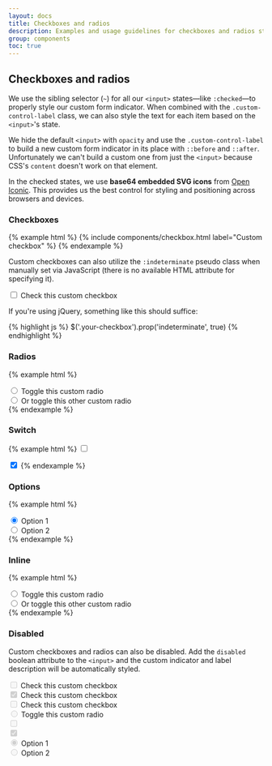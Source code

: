 ```yaml
---
layout: docs
title: Checkboxes and radios
description: Examples and usage guidelines for checkboxes and radios styles.
group: components
toc: true
---
```


## Checkboxes and radios

We use the sibling selector (`~`) for all our `<input>` states—like `:checked`—to properly style our custom form indicator. When combined with the `.custom-control-label` class, we can also style the text for each item based on the `<input>`'s state.

We hide the default `<input>` with `opacity` and use the `.custom-control-label` to build a new custom form indicator in its place with `::before` and `::after`. Unfortunately we can't build a custom one from just the `<input>` because CSS's `content` doesn't work on that element.

In the checked states, we use **base64 embedded SVG icons** from [Open Iconic](https://useiconic.com/open). This provides us the best control for styling and positioning across browsers and devices.

### Checkboxes

{% example html %}
{% include components/checkbox.html label="Custom checkbox" %}
{% endexample %}

Custom checkboxes can also utilize the `:indeterminate` pseudo class when manually set via JavaScript (there is no available HTML attribute for specifying it).

<div class="bd-example bd-example-indeterminate">
  <div class="custom-control custom-checkbox">
    <input type="checkbox" class="custom-control-input" id="customCheck2">
    <label class="custom-control-label font-weight-medium" for="customCheck2">Check this custom checkbox</label>
  </div>
</div>

If you're using jQuery, something like this should suffice:

{% highlight js %}
$('.your-checkbox').prop('indeterminate', true)
{% endhighlight %}

### Radios

{% example html %}
<div class="custom-control custom-radio">
  <input type="radio" id="customRadio1" name="customRadio" class="custom-control-input">
  <label class="custom-control-label font-weight-medium" for="customRadio1">Toggle this custom radio</label>
</div>
<div class="custom-control custom-radio">
  <input type="radio" id="customRadio2" name="customRadio" class="custom-control-input">
  <label class="custom-control-label font-weight-medium" for="customRadio2">Or toggle this other custom radio</label>
</div>
{% endexample %}

### Switch

{% example html %}
<label class="switch-control">
  <input type="checkbox" class="sr-only">
  <span class="switch-control-slider"></span>
</label>

<label class="switch-control">
  <input type="checkbox" class="sr-only" checked>
  <span class="switch-control-slider"></span>
</label>
{% endexample %}

### Options

{% example html %}
<div class="options-control">
  <div class="options-item">
    <input type="radio" name="optionsRadio" id="optionsRadio1" class="sr-only" checked/>
    <label class="options-btn font-weight-medium" for="optionsRadio1">Option 1</label>
  </div>
  <div class="options-item">
    <input type="radio" name="optionsRadio" id="optionsRadio2" class="sr-only"/>
    <label class="options-btn font-weight-medium" for="optionsRadio2">Option 2</label>
  </div>
</div>
{% endexample %}

### Inline

{% example html %}
<div class="custom-control custom-radio custom-control-inline">
  <input type="radio" id="customRadioInline1" name="customRadioInline1" class="custom-control-input">
  <label class="custom-control-label font-weight-medium" for="customRadioInline1">Toggle this custom radio</label>
</div>
<div class="custom-control custom-radio custom-control-inline">
  <input type="radio" id="customRadioInline2" name="customRadioInline1" class="custom-control-input">
  <label class="custom-control-label font-weight-medium" for="customRadioInline2">Or toggle this other custom radio</label>
</div>
{% endexample %}

### Disabled

Custom checkboxes and radios can also be disabled. Add the `disabled` boolean attribute to the `<input>` and the custom indicator and label description will be automatically styled.

<div class="custom-control custom-checkbox">
  <input type="checkbox" class="custom-control-input" id="customCheckDisabled1" disabled>
  <label class="custom-control-label font-weight-medium" for="customCheckDisabled1">Check this custom checkbox</label>
</div>

<div class="custom-control custom-checkbox">
  <input type="checkbox" class="custom-control-input" id="customCheckCheckedDisabled2" disabled checked>
  <label class="custom-control-label font-weight-medium" for="customCheckCheckedDisabled2">Check this custom checkbox</label>
</div>

<div class="bd-example-indeterminate">
  <div class="custom-control custom-checkbox">
    <input type="checkbox" class="custom-control-input" id="customCheckCheckedDisabled3" disabled>
    <label class="custom-control-label font-weight-medium" for="customCheckCheckedDisabled3">Check this custom checkbox</label>
  </div>
</div>

<div class="custom-control custom-radio">
  <input type="radio" id="radio3" name="radioDisabled" id="customCheckCheckedDisabled4" class="custom-control-input" disabled>
  <label class="custom-control-label font-weight-medium" for="customCheckCheckedDisabled4">Toggle this custom radio</label>
</div>

<div class="mt-2">
  <label class="switch-control">
    <input type="checkbox" class="sr-only" disabled>
    <span class="switch-control-slider"></span>
  </label>
</div>

<div class="mt-2">
  <label class="switch-control">
    <input type="checkbox" class="sr-only" checked disabled>
    <span class="switch-control-slider"></span>
  </label>
</div>

<div class="options-control disabled mt-2">
  <div class="options-item">
    <input type="radio" name="optionsRadioDisabled" id="optionsRadio3" class="sr-only" checked disabled/>
    <label class="options-btn font-weight-medium" for="optionsRadio3">Option 1</label>
  </div>
  <div class="options-item">
    <input type="radio" name="optionsRadioDisabled" id="optionsRadio4" class="sr-only" disabled/>
    <label class="options-btn font-weight-medium" for="optionsRadio4">Option 2</label>
  </div>
</div>
